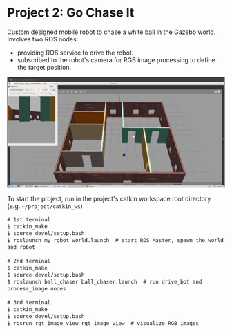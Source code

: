 # Project 2: Go Chase It
Custom designed mobile robot to chase a white ball in the Gazebo world.
Involves two ROS nodes:
- providing ROS service to drive the robot.
- subscribed to the robot's camera for RGB image processing to define the target position. 

![Go Chase It](./image/project2_go_chase_it.png)

To start the project, run in the project's catkin workspace root directory (e.g. `~/project/catkin_ws`)
```
# 1st terminal
$ catkin_make
$ source devel/setup.bash
$ roslaunch my_robot world.launch  # start ROS Master, spawn the world and robot

# 2nd terminal
$ catkin_make
$ source devel/setup.bash
$ roslaunch ball_chaser ball_chaser.launch  # run drive_bot and process_image nodes

# 3rd terminal
$ catkin_make
$ source devel/setup.bash
$ rosrun rqt_image_view rqt_image_view  # visualize RGB images
```